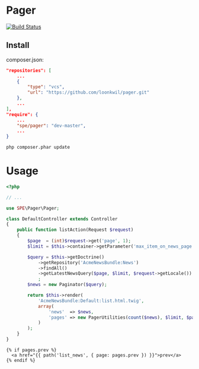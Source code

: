 # Pager

[![Build Status](https://travis-ci.org/loonkwil/pager.png)](https://travis-ci.org/loonkwil/pager)

## Install

composer.json:
```json
"repositories": [
    ...
    {
        "type": "vcs",
        "url": "https://github.com/loonkwil/pager.git"
    },
    ...
],
"require": {
    ...
    "spe/pager": "dev-master",
    ...
}
```

```bash
php composer.phar update
```

# Usage

```php
<?php

// ...

use SPE\Pager\Pager;

class DefaultController extends Controller
{
    public function listAction(Request $request)
    {
        $page  = (int)$request->get('page', 1);
        $limit = $this->container->getParameter('max_item_on_news_page', 10);

        $query = $this->getDoctrine()
            ->getRepository('AcmeNewsBundle:News')
            ->findAll()
            ->getLatestNewsQuery($page, $limit, $request->getLocale())
            ;
        $news = new Paginator($query);

        return $this->render(
            'AcmeNewsBundle:Default:list.html.twig',
            array(
                'news'  => $news,
                'pages' => new PagerUtilities(count($news), $limit, $page),
            )
        );
    }
}
```

```twig
{% if pages.prev %}
  <a href="{{ path('list_news', { page: pages.prev }) }}">prev</a>
{% endif %}
```
